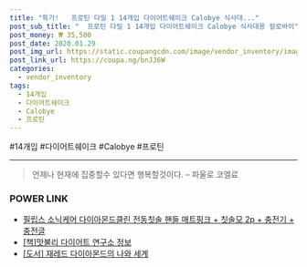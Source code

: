 ```yaml
--- 
title: "특가!   프로틴 다밀 1 14개입 다이어트쉐이크 Calobye 식사대..." 
post_sub_title: "  프로틴 다밀 1 14개입 다이어트쉐이크 Calobye 식사대용 칼로바이" 
post_money: ₩ 35,500 
post_date: 2020.01.29 
post_img_url: https://static.coupangcdn.com/image/vendor_inventory/images/2018/11/09/15/5/f46350bf-96e4-4da0-9b84-ca18ea311ca0.jpg 
post_link_url: https://coupa.ng/bnJJ6W 
categories: 
  - vendor_inventory 
tags: 
  - 14개입 
  - 다이어트쉐이크 
  - Calobye 
  - 프로틴 
--- 
```

  #14개입 #다이어트쉐이크 #Calobye #프로틴 
<hr> 

> 언제나 현재에 집중할수 있다면 행복할것이다. – 파울로 코엘료 


### POWER LINK

* <a href="https://blog.naver.com/fasyy4321/221783836456" target="_blank">필립스 소닉케어 다이아몬드클린 전동칫솔 핸들 매트핑크 + 칫솔모 2p + 충전기 + 충전글</a>
* <a href="https://blog.naver.com/fasyy4321/221761047051" target="_blank">[책]맛불리 다이어트 연구소 정보</a>
* <a href="https://blog.naver.com/fasyy4321/221778706635" target="_blank">[도서] 재레드 다이아몬드의 나와 세계</a>

